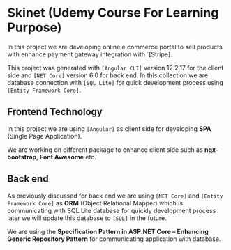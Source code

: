 # Skinet (Udemy Course For Learning Purpose)
In this project we are developing online e commerce portal to sell products with enhance payment gateway integration with `[Stripe].

This project was generated with `[Angular CLI]` version 12.2.17 for the client side and `[NET Core]` version 6.0 for back end.
In this collection we are database connection with `[SQL Lite]` for quick development process using `[Entity Framework Core]`.

## Frontend Technology

In this project we are using `[Angular]` as client side for developing **SPA** (Single Page Application).

We are working on different package to enhance client side such as **ngx-bootstrap**, **Font Awesome** etc.

## Back end 

As previously discussed for back end we are using `[NET Core]` and `[Entity Framework Core]` as **ORM**  (Object Relational Mapper) which is communicating with SQL Lite database for quickly development process later we will update this database to `[SQL]` in the future.

We are using the **Specification Pattern in ASP.NET Core – Enhancing Generic Repository Pattern** for communicating application with database.
